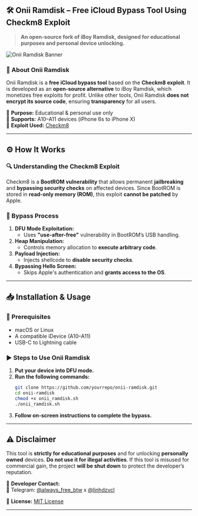 ## **🛠 Onii Ramdisk – Free iCloud Bypass Tool Using Checkm8 Exploit**  
> **An open-source fork of iBoy Ramdisk, designed for educational purposes and personal device unlocking.**  

![Onii Ramdisk Banner](https://github.com/user-attachments/assets/0e018ff9-d2a9-4f57-9841-9be708b70383)

### **📌 About Onii Ramdisk**  
Onii Ramdisk is a **free iCloud bypass tool** based on the **Checkm8 exploit**. It is developed as an **open-source alternative** to iBoy Ramdisk, which monetizes free exploits for profit. Unlike other tools, Onii Ramdisk **does not encrypt its source code**, ensuring **transparency** for all users.  

🔹 **Purpose:** Educational & personal use only  
🔹 **Supports:** A10–A11 devices (iPhone 6s to iPhone X)  
🔹 **Exploit Used:** [Checkm8](https://github.com/axi0mX/ipwndfu)  

---

## **⚙️ How It Works**  
### **🔍 Understanding the Checkm8 Exploit**  
Checkm8 is a **BootROM vulnerability** that allows permanent **jailbreaking** and **bypassing security checks** on affected devices. Since BootROM is stored in **read-only memory (ROM)**, this exploit **cannot be patched** by Apple.  

### **🚀 Bypass Process**  
1. **DFU Mode Exploitation:**  
   - Uses **"use-after-free"** vulnerability in BootROM’s USB handling.  
2. **Heap Manipulation:**  
   - Controls memory allocation to **execute arbitrary code**.  
3. **Payload Injection:**  
   - Injects shellcode to **disable security checks**.  
4. **Bypassing Hello Screen:**  
   - Skips Apple's authentication and **grants access to the OS**.  

---

## **📥 Installation & Usage**  
### **🔧 Prerequisites**  
- macOS or Linux  
- A compatible iDevice (A10–A11)  
- USB-C to Lightning cable  

### **▶️ Steps to Use Onii Ramdisk**  
1. **Put your device into DFU mode.**  
2. **Run the following commands:**  
   ```bash
   git clone https://github.com/yourrepo/onii-ramdisk.git
   cd onii-ramdisk
   chmod +x onii_ramdisk.sh
   ./onii_ramdisk.sh
   ```  
3. **Follow on-screen instructions to complete the bypass.**  

---

## **⚠️ Disclaimer**  
This tool is **strictly for educational purposes** and for unlocking **personally owned** devices. **Do not use it for illegal activities**. If this tool is misused for commercial gain, the project **will be shut down** to protect the developer’s reputation.  

📢 **Developer Contact:**  
📌 Telegram: [@always_free_btw](https://t.me/always_free_btw) x [@linhdzvcl](https://t.me/linhdzvcl)  

🔹 **License:** [MIT License](LICENSE)  

---

